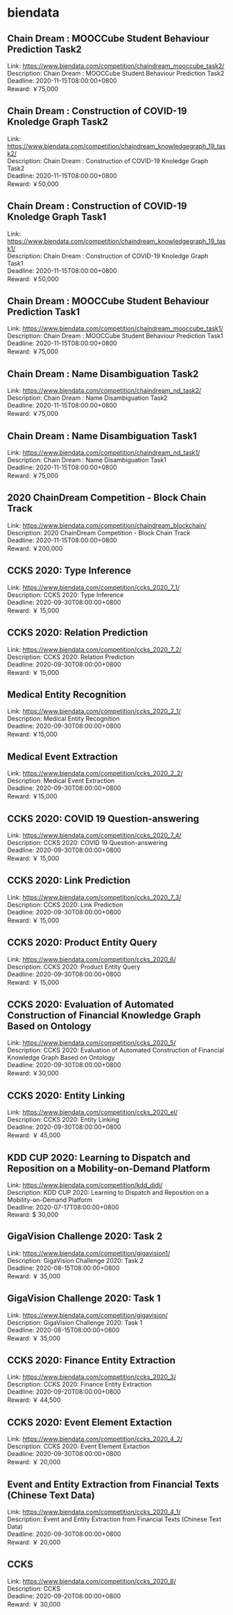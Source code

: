 # biendata



## Chain Dream : MOOCCube Student Behaviour Prediction Task2

Link: https://www.biendata.com/competition/chaindream_mooccube_task2/  
Description: Chain Dream : MOOCCube Student Behaviour Prediction Task2  
Deadline: 2020-11-15T08:00:00+0800  
Reward: ￥75,000  


## Chain Dream : Construction of COVID-19 Knoledge Graph Task2

Link: https://www.biendata.com/competition/chaindream_knowledgegraph_19_task2/  
Description: Chain Dream : Construction of COVID-19 Knoledge Graph Task2  
Deadline: 2020-11-15T08:00:00+0800  
Reward: ￥50,000  


## Chain Dream : Construction of COVID-19 Knoledge Graph Task1

Link: https://www.biendata.com/competition/chaindream_knowledgegraph_19_task1/  
Description: Chain Dream : Construction of COVID-19 Knoledge Graph Task1  
Deadline: 2020-11-15T08:00:00+0800  
Reward: ￥50,000  


## Chain Dream : MOOCCube Student Behaviour Prediction Task1

Link: https://www.biendata.com/competition/chaindream_mooccube_task1/  
Description: Chain Dream : MOOCCube Student Behaviour Prediction Task1  
Deadline: 2020-11-15T08:00:00+0800  
Reward: ￥75,000  


## Chain Dream : Name Disambiguation Task2

Link: https://www.biendata.com/competition/chaindream_nd_task2/  
Description: Chain Dream : Name Disambiguation Task2  
Deadline: 2020-11-15T08:00:00+0800  
Reward: ￥75,000  


## Chain Dream : Name Disambiguation Task1

Link: https://www.biendata.com/competition/chaindream_nd_task1/  
Description: Chain Dream : Name Disambiguation Task1  
Deadline: 2020-11-15T08:00:00+0800  
Reward: ￥75,000  


## 2020 ChainDream Competition - Block Chain Track

Link: https://www.biendata.com/competition/chaindream_blockchain/  
Description: 2020 ChainDream Competition - Block Chain Track  
Deadline: 2020-11-15T08:00:00+0800  
Reward: ￥200,000  


## CCKS 2020: Type Inference

Link: https://www.biendata.com/competition/ccks_2020_7_1/  
Description: CCKS 2020: Type Inference  
Deadline: 2020-09-30T08:00:00+0800  
Reward: ￥ 15,000  


## CCKS 2020: Relation Prediction

Link: https://www.biendata.com/competition/ccks_2020_7_2/  
Description: CCKS 2020: Relation Prediction  
Deadline: 2020-09-30T08:00:00+0800  
Reward: ￥ 15,000  


## Medical Entity Recognition

Link: https://www.biendata.com/competition/ccks_2020_2_1/  
Description: Medical Entity Recognition  
Deadline: 2020-09-30T08:00:00+0800  
Reward: ￥15,000  


## Medical Event Extraction

Link: https://www.biendata.com/competition/ccks_2020_2_2/  
Description: Medical Event Extraction  
Deadline: 2020-09-30T08:00:00+0800  
Reward: ￥15,000  


## CCKS 2020: COVID 19 Question-answering

Link: https://www.biendata.com/competition/ccks_2020_7_4/  
Description: CCKS 2020: COVID 19 Question-answering  
Deadline: 2020-09-30T08:00:00+0800  
Reward: ￥ 15,000  


## CCKS 2020: Link Prediction

Link: https://www.biendata.com/competition/ccks_2020_7_3/  
Description: CCKS 2020: Link Prediction  
Deadline: 2020-09-30T08:00:00+0800  
Reward: ￥ 15,000  


## CCKS 2020: Product Entity Query

Link: https://www.biendata.com/competition/ccks_2020_6/  
Description: CCKS 2020: Product Entity Query  
Deadline: 2020-09-30T08:00:00+0800  
Reward: ￥ 15,000  


## CCKS 2020: Evaluation of Automated Construction of Financial Knowledge Graph Based on Ontology

Link: https://www.biendata.com/competition/ccks_2020_5/  
Description: CCKS 2020: Evaluation of Automated Construction of Financial Knowledge Graph Based on Ontology  
Deadline: 2020-09-30T08:00:00+0800  
Reward: ￥30,000  


## CCKS 2020: Entity Linking

Link: https://www.biendata.com/competition/ccks_2020_el/  
Description: CCKS 2020: Entity Linking  
Deadline: 2020-09-30T08:00:00+0800  
Reward: ￥ 45,000  


## KDD CUP 2020: Learning to Dispatch and Reposition on a Mobility-on-Demand Platform

Link: https://www.biendata.com/competition/kdd_didi/  
Description: KDD CUP 2020: Learning to Dispatch and Reposition on a Mobility-on-Demand Platform  
Deadline: 2020-07-17T08:00:00+0800  
Reward: $ 30,000  


## GigaVision Challenge 2020: Task 2

Link: https://www.biendata.com/competition/gigavision1/  
Description: GigaVision Challenge 2020: Task 2  
Deadline: 2020-08-15T08:00:00+0800  
Reward: ￥ 35,000  


## GigaVision Challenge 2020: Task 1

Link: https://www.biendata.com/competition/gigavision/  
Description: GigaVision Challenge 2020: Task 1  
Deadline: 2020-08-15T08:00:00+0800  
Reward: ￥ 35,000  


## CCKS 2020: Finance Entity Extraction

Link: https://www.biendata.com/competition/ccks_2020_3/  
Description: CCKS 2020: Finance Entity Extraction  
Deadline: 2020-09-20T08:00:00+0800  
Reward: ￥ 44,500  


## CCKS 2020: Event Element Extaction

Link: https://www.biendata.com/competition/ccks_2020_4_2/  
Description: CCKS 2020: Event Element Extaction  
Deadline: 2020-09-30T08:00:00+0800  
Reward: ￥ 20,000  


## Event and Entity Extraction from Financial Texts (Chinese Text Data)

Link: https://www.biendata.com/competition/ccks_2020_4_1/  
Description: Event and Entity Extraction from Financial Texts (Chinese Text Data)  
Deadline: 2020-09-30T08:00:00+0800  
Reward: ￥ 20,000  


## CCKS

Link: https://www.biendata.com/competition/ccks_2020_8/  
Description: CCKS  
Deadline: 2020-09-20T08:00:00+0800  
Reward: ￥ 30,000  

